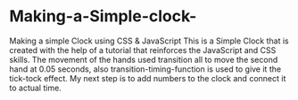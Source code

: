 # Making-a-Simple-clock-
Making a simple Clock using CSS &amp; JavaScript
This is a Simple Clock that is created with the help of a tutorial that reinforces the JavaScript and CSS skills.
The movement of the hands used transition all to move the second hand at 0.05 seconds, also transition-timing-function is used to give it the tick-tock effect.
My next step is to add numbers to the clock and connect it to actual time.
